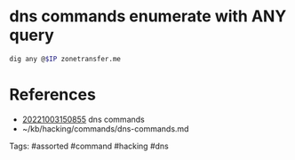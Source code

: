 # dns commands enumerate with ANY query
```bash
dig any @$IP zonetransfer.me
```

# References
- [20221003150855](/zet/20221003150855/README.md) dns commands
- ~/kb/hacking/commands/dns-commands.md

Tags:
    #assorted #command #hacking #dns
